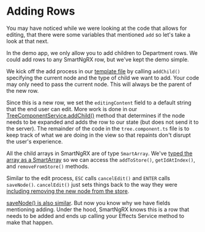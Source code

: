 # Adding Rows

You may have noticed while we were looking at the code that allows for editing, that there were some variables that mentioned `add` so let's take a look at that next.

In the demo app, we only allow you to add children to Department rows. We could add rows to any SmartNgRX row, but we've kept the demo simple.

We kick off the add process in our [template file](https://github.com/DaveMBush/SmartNgRX/blob/main/apps/demo-ngrx-classic/src/app/shared/components/tree/tree.component.html#L100-L113) by calling `addChild()` specifying the current node and the type of child we want to add. Your code may only need to pass the current node. This will always be the parent of the new row.

Since this is a new row, we set the `editingContent` field to a default string that the end user can edit. More work is done in our [TreeComponentService.addChild()](https://github.com/DaveMBush/SmartNgRX/blob/main/apps/demo-ngrx-classic/src/app/shared/components/tree/tree-component.service.ts#L112-L124) method that determines if the node needs to be expanded and adds the row to our state (but does not send it to the server). The remainder of the code in the `tree.component.ts` file is to keep track of what we are doing in the view so that repaints don't disrupt the user's experience.

All the child arrays in SmartNgRX are of type `SmartArray`. We've [typed the array as a SmartArray](https://github.com/DaveMBush/SmartNgRX/blob/main/apps/demo-ngrx-classic/src/app/shared/components/tree/common-source-node.interface.ts#L10) so we can access the `addToStore()`, `getIdAtIndex()`, and `removeFromStore()` methods.

Similar to the edit process, `ESC` calls `cancelEdit()` and `ENTER` calls `saveNode()`. `cancelEdit()` just sets things back to the way they were [including removing the new node from the store](https://github.com/DaveMBush/SmartNgRX/blob/main/apps/demo-ngrx-classic/src/app/shared/components/tree/tree-component.service.ts#L146-L148).

[saveNode() is also similar](https://github.com/DaveMBush/SmartNgRX/blob/main/apps/demo-ngrx-classic/src/app/shared/components/tree/tree.component.ts#L134-L143). But now you know why we have fields mentioning adding. Under the hood, SmartNgRX knows this is a row that needs to be added and ends up calling your Effects Service method to make that happen.
